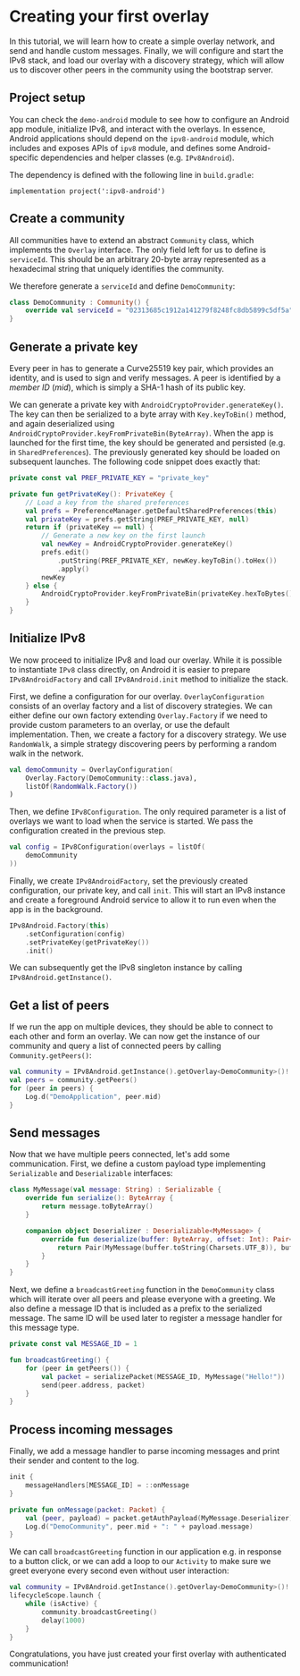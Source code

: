 # Creating your first overlay

In this tutorial, we will learn how to create a simple overlay network, and send and handle custom messages. Finally, we will configure and start the IPv8 stack, and load our overlay with a discovery strategy, which will allow us to discover other peers in the community using the bootstrap server.

## Project setup

You can check the `demo-android` module to see how to configure an Android app module, initialize IPv8, and interact with the overlays. In essence, Android applications should depend on the `ipv8-android` module, which includes and exposes APIs of `ipv8` module, and defines some Android-specific dependencies and helper classes (e.g. `IPv8Android`).

The dependency is defined with the following line in `build.gradle`:

```
implementation project(':ipv8-android')
```

## Create a community

All communities have to extend an abstract `Community` class, which implements the `Overlay` interface. The only field left for us to define is `serviceId`. This should be an arbitrary 20-byte array represented as a hexadecimal string that uniquely identifies the community.

We therefore generate a `serviceId` and define `DemoCommunity`:

```kotlin
class DemoCommunity : Community() {
    override val serviceId = "02313685c1912a141279f8248fc8db5899c5df5a"
}
```

## Generate a private key

Every peer in has to generate a Curve25519 key pair, which provides an identity, and is used to sign and verify messages. A peer is identified by a *member ID* (*mid*), which is simply a SHA-1 hash of its public key.

We can generate a private key with `AndroidCryptoProvider.generateKey()`. The key can then be serialized to a byte array with `Key.keyToBin()` method, and again deserialized using `AndroidCryptoProvider.keyFromPrivateBin(ByteArray)`. When the app is launched for the first time, the key should be generated and persisted (e.g. in `SharedPreferences`). The previously generated key should be loaded on subsequent launches. The following code snippet does exactly that:

```kotlin
private const val PREF_PRIVATE_KEY = "private_key"

private fun getPrivateKey(): PrivateKey {
    // Load a key from the shared preferences
    val prefs = PreferenceManager.getDefaultSharedPreferences(this)
    val privateKey = prefs.getString(PREF_PRIVATE_KEY, null)
    return if (privateKey == null) {
        // Generate a new key on the first launch
        val newKey = AndroidCryptoProvider.generateKey()
        prefs.edit()
            .putString(PREF_PRIVATE_KEY, newKey.keyToBin().toHex())
            .apply()
        newKey
    } else {
        AndroidCryptoProvider.keyFromPrivateBin(privateKey.hexToBytes())
    }
}
```

## Initialize IPv8

We now proceed to initialize IPv8 and load our overlay. While it is possible to instantiate `IPv8` class directly, on Android it is easier to prepare `IPv8AndroidFactory` and call `IPv8Android.init` method to initialize the stack.

First, we define a configuration for our overlay. `OverlayConfiguration` consists of an overlay factory and a list of discovery strategies. We can either define our own factory extending `Overlay.Factory` if we need to provide custom parameters to an overlay, or use the default implementation. Then, we create a factory for a discovery strategy. We use `RandomWalk`, a simple strategy discovering peers by performing a random walk in the network.

```kotlin
val demoCommunity = OverlayConfiguration(
    Overlay.Factory(DemoCommunity::class.java),
    listOf(RandomWalk.Factory())
)
```

Then, we define `IPv8Configuration`. The only required parameter is a list of overlays we want to load when the service is started. We pass the configuration created in the previous step.

```kotlin
val config = IPv8Configuration(overlays = listOf(
    demoCommunity
))
```

Finally, we create `IPv8AndroidFactory`, set the previously created configuration, our private key, and call `init`. This will start an IPv8 instance and create a foreground Android service to allow it to run even when the app is in the background.

```kotlin
IPv8Android.Factory(this)
    .setConfiguration(config)
    .setPrivateKey(getPrivateKey())
    .init()
```

We can subsequently get the IPv8 singleton instance by calling `IPv8Android.getInstance()`.

## Get a list of peers

If we run the app on multiple devices, they should be able to connect to each other and form an overlay. We can now get the instance of our community and query a list of connected peers by calling `Community.getPeers()`:

```kotlin
val community = IPv8Android.getInstance().getOverlay<DemoCommunity>()!!
val peers = community.getPeers()
for (peer in peers) {
    Log.d("DemoApplication", peer.mid)
}
```

## Send messages

Now that we have multiple peers connected, let's add some communication. First, we define a custom payload type implementing `Serializable` and `Deserializable` interfaces:

```kotlin
class MyMessage(val message: String) : Serializable {
    override fun serialize(): ByteArray {
        return message.toByteArray()
    }

    companion object Deserializer : Deserializable<MyMessage> {
        override fun deserialize(buffer: ByteArray, offset: Int): Pair<MyMessage, Int> {
            return Pair(MyMessage(buffer.toString(Charsets.UTF_8)), buffer.size)
        }
    }
}
```

Next, we define a `broadcastGreeting` function in the `DemoCommunity` class which will iterate over all peers and please everyone with a greeting. We also define a message ID that is included as a prefix to the serialized message. The same ID will be used later to register a message handler for this message type.

```kotlin
private const val MESSAGE_ID = 1

fun broadcastGreeting() {
    for (peer in getPeers()) {
        val packet = serializePacket(MESSAGE_ID, MyMessage("Hello!"))
        send(peer.address, packet)
    }
}
```

## Process incoming messages

Finally, we add a message handler to parse incoming messages and print their sender and content to the log.

```kotlin
init {
    messageHandlers[MESSAGE_ID] = ::onMessage
}

private fun onMessage(packet: Packet) {
    val (peer, payload) = packet.getAuthPayload(MyMessage.Deserializer)
    Log.d("DemoCommunity", peer.mid + ": " + payload.message)
}
```

We can call `broadcastGreeting` function in our application e.g. in response to a button click, or we can add a loop to our `Activity` to make sure we greet everyone every second even without user interaction:

```kotlin
val community = IPv8Android.getInstance().getOverlay<DemoCommunity>()!!
lifecycleScope.launch {
    while (isActive) {
        community.broadcastGreeting()
        delay(1000)
    }
}
```

Congratulations, you have just created your first overlay with authenticated communication!
